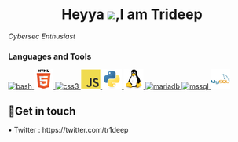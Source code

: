 <h1 align="center">Heyya <img src="https://raw.githubusercontent.com/MartinHeinz/MartinHeinz/master/wave.gif" width="30px">,I am Trideep</h1>
<i> Cybersec Enthusiast </i>

<h3 align="left">Languages and Tools</h3>
<p align="left"> 
  <a href="https://www.gnu.org/software/bash/" target="_blank"> <img src="https://www.vectorlogo.zone/logos/gnu_bash/gnu_bash-icon.svg" alt="bash" width="40"            height="40"/> </a> 
  <a href="https://www.w3.org/html/" target="_blank"> <img src="https://raw.githubusercontent.com/devicons/devicon/master/icons/html5/html5-original-wordmark.svg"      alt="html5" width="40" height="40"/> </a> 
  <a href="https://www.w3schools.com/css/" target="_blank"> <img src="https://raw.githubusercontent.com/devicons/devicon/master/icons/css3/css3-original-                wordmark.svg" alt="css3" width="40" height="40"/> </a>
  <a href="https://developer.mozilla.org/en-US/docs/Web/JavaScript" target="_blank"> 
     <img src="https://raw.githubusercontent.com/devicons/devicon/master/icons/javascript/javascript-original.svg" alt="javascript" width="40" height="40"/> </a>
  <a href="https://www.python.org" target="_blank"> <img src="https://raw.githubusercontent.com/devicons/devicon/master/icons/python/python-original.svg"                alt="python" width="40" height="40"/> </a>
  <a href="https://www.linux.org/" target="_blank"> <img src="https://raw.githubusercontent.com/devicons/devicon/master/icons/linux/linux-original.svg" alt="linux"      width="40" height="40"/> </a> 
  <a href="https://mariadb.org/" target="_blank"> <img src="https://www.vectorlogo.zone/logos/mariadb/mariadb-icon.svg" alt="mariadb" width="40" height="40"/> </a>   <a href="https://www.microsoft.com/en-us/sql-server" target="_blank"> <img src="https://www.svgrepo.com/show/303229/microsoft-sql-server-logo.svg" alt="mssql"        width="40" height="40"/> </a> 
  <a href="https://www.mysql.com/" target="_blank"> <img src="https://raw.githubusercontent.com/devicons/devicon/master/icons/mysql/mysql-original-wordmark.svg"        alt="mysql" width="40" height="40"/> </a> 
</p>


<h2>💬Get in touch</h2>
• Twitter : https://twitter.com/tr1deep
<!---
tr1deep/tr1deep is a ✨ special ✨ repository because its `README.md` (this file) appears on your GitHub profile.
You can click the Preview link to take a look at your changes.
--->
